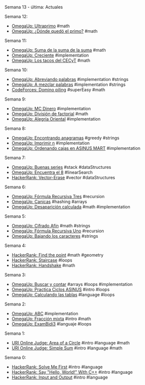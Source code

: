 Semana 13 - última:
Actuales

Semana 12:
* [OmegaUp: Ultraprimo](https://omegaup.com/arena/problem/UltraPrimo#problems) #math
* [OmegaUp: ¿Dónde quedó el primo?](https://omegaup.com/arena/problem/findprime#problems) #math

Semana 11:
* [OmegaUp: Suma de la suma de la suma](https://omegaup.com/arena/problem/SSS#problems) #math
* [OmegaUp: Creciente](https://omegaup.com/arena/problem/Creciente#problems) #implementation
* [OmegaUp: Los tacos del CECyT](https://omegaup.com/arena/problem/Los-Tacos-del-CECyT-ASINUS#problems) #math

Semana 10:
* [OmegaUp: Abreviando palabras](https://omegaup.com/arena/problem/Abreviando-palabras#problems) #implementation #strings
* [OmegaUp: A mezclar palabras](https://omegaup.com/arena/problem/A-Mezclar-Palabras#problems) #implementation #strings
* [CodeForces: Domino piling](https://codeforces.com/contest/50/problem/A) #superEasy #math

Semana 9:
* [OmegaUp: MC Dinero](https://omegaup.com/arena/problem/MC-Dinero#problems) #implementation
* [OmegaUp: División de factorial](https://omegaup.com/arena/problem/Division-de-factorial#problems) #math
* [OmegaUp: Alegría Oriental](https://omegaup.com/arena/problem/Alegria-oriental#problems) #implementation

Semana 8:
* [OmegaUp: Encontrando anagramas](https://omegaup.com/arena/problem/Encontrando-Anagramas#problems) #greedy #strings
* [OmegaUp: Imprimir n](https://omegaup.com/arena/problem/Imprimir-N#problems) #implementation
* [OmegaUp: Ordenando cajas en ASINUS MART](https://omegaup.com/arena/problem/Ordenando-cajas#problems) #implementation

Semana 7:
* [OmegaUp: Buenas series](https://omegaup.com/arena/problem/Buenas-Series#problems) #stack #dataStructures
* [OmegaUp: Encuentra el 8](https://omegaup.com/arena/problem/Encuentra-el-8#problems) #linearSearch
* [HackerRank: Vector-Erase](https://www.hackerrank.com/challenges/vector-erase/problem) #vector #dataStructures

Semana 6:
* [OmegaUp: Fórmula Recursiva Tres](https://omegaup.com/arena/problem/Formula-Recursiva-Tres#problems) #recursion
* [OmegaUp: Canicas](https://omegaup.com/arena/problem/Can#problems) #hashing #arrays
* [OmegaUp: Desaparición calculada](https://omegaup.com/arena/problem/Desaparicion-Calculada#problems) #math #implementation

Semana 5:
* [OmegaUp: Cifrado Afín](https://omegaup.com/arena/problem/Cifrado-Afin#problems) #math #strings
* [OmegaUp: Fórmula Recursiva Uno](https://omegaup.com/arena/problem/Formula-Recursiva-Uno#problems) #recursion
* [OmegaUp: Bajando los caracteres](https://omegaup.com/arena/problem/Bajando-los-caracteres#problems) #strings

Semana 4:
* [HackerRank: Find the point](https://www.hackerrank.com/challenges/find-point/problem) #math #geometry
* [HackerRank: Staircase](https://www.hackerrank.com/challenges/staircase/problem) #loops
* [HackerRank: Handshake](https://www.hackerrank.com/challenges/handshake/problem) #math

Semana 3:
* [OmegaUp: Buscar y contar](https://omegaup.com/arena/problem/Buscar-y-contar#problems) #arrays #loops #implementation
* [OmegaUp: Practica Ciclos ASINUS](https://omegaup.com/arena/problem/Practica-Ciclos-ASINUS#problems) #intro #loops
* [OmegaUp: Calculando las tablas](https://omegaup.com/arena/problem/Calculando-las-tablas#problems) #language #loops

Semana 2:
* [OmegaUp: ABC](https://omegaup.com/arena/problem/abc#problems) #implementation
* [OmegaUp: Fracción mixta](https://omegaup.com/arena/problem/comi-Fraccion-mixta#problems) #intro #math
* [OmegaUp: ExamBidi3](https://omegaup.com/arena/problem/ExamBidi3#problems) #languaje #loops

Semana 1:
* [URI Online Judge: Area of a Circle](https://www.urionlinejudge.com.br/judge/en/problems/view/1002) #intro #language #math
* [URI Online Judge: Simple Sum](https://www.urionlinejudge.com.br/judge/en/problems/view/1003) #intro #language #math

Semana 0:
* [HackerRank: Solve Me First](https://www.hackerrank.com/challenges/solve-me-first/problem) #intro #language
* [HackerRank: Say "Hello, World!" With C++](https://www.hackerrank.com/challenges/cpp-hello-world/problem) #intro #language
* [HackerRank: Input and Output](https://www.hackerrank.com/challenges/cpp-input-and-output/problem) #intro #language
